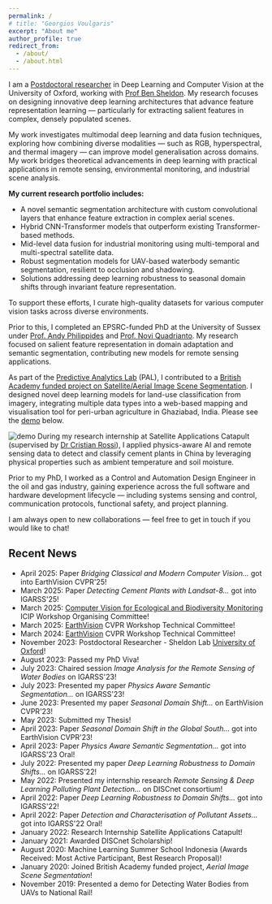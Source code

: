 ```yaml
---
permalink: /
# title: "Georgios Voulgaris"
excerpt: "About me"
author_profile: true
redirect_from:
  - /about/
  - /about.html
---
```



I am a [Postdoctoral researcher](https://www.biology.ox.ac.uk/people/georgios-voulgaris) in Deep Learning and Computer Vision at the University of Oxford, working with [Prof Ben Sheldon](https://www.biology.ox.ac.uk/people/professor-ben-sheldon). My research focuses on designing innovative deep learning architectures that advance feature representation learning — particularly for extracting salient features in complex, densely populated scenes.

My work investigates multimodal deep learning and data fusion techniques, exploring how combining diverse modalities — such as RGB, hyperspectral, and thermal imagery — can improve model generalisation across domains. My work bridges theoretical advancements in deep learning with practical applications in remote sensing, environmental monitoring, and industrial scene analysis.

**My current research portfolio includes:**
* A novel semantic segmentation architecture with custom convolutional layers that enhance feature extraction in complex aerial scenes.
* Hybrid CNN-Transformer models that outperform existing Transformer-based methods.
*	Mid-level data fusion for industrial monitoring using multi-temporal and multi-spectral satellite data.
*	Robust segmentation models for UAV-based waterbody semantic segmentation, resilient to occlusion and shadowing.
*	Solutions addressing deep learning robustness to seasonal domain shifts through invariant feature representation.

To support these efforts, I curate high-quality datasets for various computer vision tasks across diverse environments.

<!-- Part of my research creating high-quality datasets tailored for classification, semantic segmentation, and instance segmentation tasks, enabling robust and scalable solutions across diverse domains. -->

<!-- My research aims to improve feature representation learning in deep networks, focusing on salient feature extraction for segmentation tasks in dense scenes. My work bridges theoretical advancements in feature representation learning with practical applications in remote sensing, environmental monitoring, and industrial scene understanding.-->

Prior to this, I completed an EPSRC-funded PhD at the University of Sussex under [Prof. Andy Philippides](https://profiles.sussex.ac.uk/p23611-andy-philippides) and [Prof. Novi Quadrianto](https://profiles.sussex.ac.uk/p335583-novi-quadrianto). My research focused on salient feature representation in domain adaptation and semantic segmentation, contributing new models for remote sensing applications.

<!-- Prior to that I was an EPSRC funded PhD candidate, working on Deep Learning for Remote Sensing systems at the University of Sussex, advised by [Prof. Andy Philippides](https://profiles.sussex.ac.uk/p23611-andy-philippides) and [Prof. Novi Quadrianto](https://profiles.sussex.ac.uk/p335583-novi-quadrianto). My research focused on developing novel Deep Learning models that extract salient feature representations for domain adaptation and semantic segmentation tasks. -->

As part of the [Predictive Analytics Lab](https://wearepal.ai/) (PAL), I contributed to a [British Academy funded project on Satellite/Aerial Image Scene Segmentation](https://wearepal.ai/projects/ssrp). I designed novel deep learning models for land-use classification from imagery, integrating multiple data types into a web-based mapping and visualisation tool for peri-urban agriculture in Ghaziabad, India. Please see the [demo](https://www.youtube.com/watch?v=AFC0Z3B0lzY) below.
<!-- Being part of the [Predictive Analytics Lab](https://wearepal.ai/) (PAL) – an interdisciplinary research team, I was involved in a British Academy funded project focused on Satellite/Aerial Image Scene Segmentation, where I designed novel Deep Learning models that classify land use from satellite/aerial images. For more details please see: - [PAL](https://wearepal.ai/projects/ssrp). The aim of the project was to apply deep learning techniques, to map peri-urban agriculture in Ghaziabad India, and research ways of integrating multiple types of data through a web-based mapping and visualisation tool. This project contributed to the [SDG 11: Sustainable Cities and Communities](https://sdgs.un.org/goals/goal11). Please see the [demo](https://www.youtube.com/watch?v=AFC0Z3B0lzY) below.-->
![demo](https://gvsam7.github.io/images/Deep_Learning_Satellite_Image_Scene_Classification_Demo.gif)
During my research internship at Satellite Applications Catapult (supervised by [Dr Cristian Rossi](https://ieeexplore.ieee.org/author/37590354100)), I applied physics-aware AI and remote sensing data to detect and classify cement plants in China by leveraging physical properties such as ambient temperature and soil moisture. <!-- This project contributes to the [SDG 9: Industry, Innovation and Infrastructure](https://sdgs.un.org/goals/goal9). -->

Prior to my PhD, I worked as a Control and Automation Design Engineer in the oil and gas industry, gaining experience across the full software and hardware development lifecycle — including systems sensing and control, communication protocols, functional safety, and project planning.

I am always open to new collaborations — feel free to get in touch if you would like to chat!

## Recent News

* April 2025: Paper *Bridging Classical and Modern Computer Vision...* got into EarthVision CVPR'25!
* March 2025: Paper *Detecting Cement Plants with Landsat-8...* got into IGARSS'25!
* March 2025: [Computer Vision for Ecological and Biodiversity Monitoring](https://cvebm.blogs.lincoln.ac.uk/) ICIP Workshop Organising Committee!
* March 2025: [EarthVision](https://www.grss-ieee.org/events/earthvision-2025/?tab=people) CVPR Workshop Technical Committee!
* March 2024: [EarthVision](https://www.grss-ieee.org/events/earthvision-2024/?tab=people) CVPR Workshop Technical Committee!
* November 2023: Postdoctoral Researcher - Sheldon Lab [University of Oxford](https://www.biology.ox.ac.uk/people/georgios-voulgaris)!
* August 2023: Passed my PhD Viva!
* July 2023: Chaired session *Image Analysis for the Remote Sensing of Water Bodies* on IGARSS'23!
* July 2023: Presented my paper *Physics Aware Semantic Segmentation...* on IGARSS'23!
* June 2023: Presented my paper *Seasonal Domain Shift...* on EarthVision CVPR'23!
* May 2023: Submitted my Thesis!
* April 2023: Paper *Seasonal Domain Shift in the Global South...* got into EarthVision CVPR'23!
* April 2023: Paper *Physics Aware Semantic Segmentation...* got into IGARSS'23 Oral!
* July 2022: Presented my paper *Deep Learning Robustness to Domain Shifts...* on IGARSS'22!
* May 2022: Presented my internship research *Remote Sensing & Deep Learning Polluting Plant Detection...* on DISCnet consortium!
* April 2022: Paper *Deep Learning Robustness to Domain Shifts...* got into IGARSS'22!
* April 2022: Paper *Detection and Characterisation of Pollutant Assets...* got into IGARSS'22 Oral!
* January 2022: Research Internship Satellite Applications Catapult!
* January 2021: Awarded DISCnet Scholarship!
* August 2020: Machine Learning Summer School Indonesia (Awards Received: Most Active Participant, Best Research Proposal)!
* January 2020: Joined British Academy funded project, *Aerial Image Scene Segmentation*!
* November 2019: Presented a demo for Detecting Water Bodies from UAVs to National Rail!
